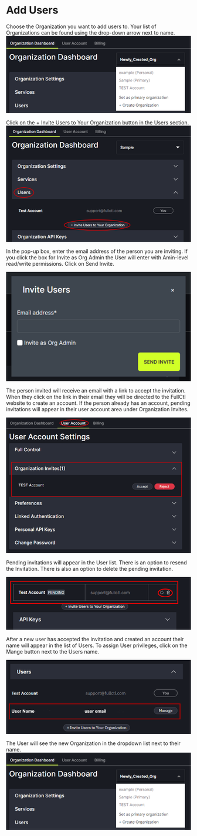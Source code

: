 # Add Users

Choose the Organization you want to add users to. Your list of Organizations can be found using the drop-down arrow next to name.
   ![](img/neworg.png)

Click on the + Invite Users to Your Organization button in the Users section.
   ![](img/invite.png)
   
In the pop-up box, enter the email address of the person you are inviting. If you click the box for Invite as Org Admin the User will enter with Amin-level read/write permissions. Click on Send Invite. 

   ![](img/email.png)

The person invited will receive an email with a link to accept the invitation. When they click on the link in their email they will be directed to the FullCtl website to create an account. If the person already has an account, pending invitations will appear in their user account area under Organization Invites.

   ![](img/accept.png)

Pending invitations will appear in the User list. There is an option to resend the Invitation. There is also an option to delete the pending invitation.

   ![](img/pending.png)

After a new user has accepted the invitation and created an account their name will appear in the list of Users. To assign User privileges, click on the Mange button next to the Users name.

   ![](img/useradded.png)

The User will see the new Organization in the dropdown list next to their name.
   ![](img/neworg.png)
